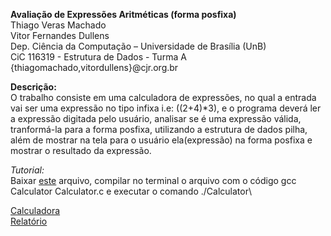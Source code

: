 **Avaliação de Expressões Aritméticas (forma posfixa)**\
Thiago Veras Machado\
Vitor Fernandes Dullens\
Dep. Ciência da Computação – Universidade de Brası́lia (UnB)\
CiC 116319 - Estrutura de Dados - Turma A\
{thiagomachado,vitordullens}@cjr.org.br

**Descrição:**\
O trabalho consiste em uma calculadora de expressões, no qual a entrada vai ser uma
expressão no tipo infixa i.e: ((2+4)*3), e o programa deverá ler a expressão digitada pelo
usuário, analisar se é uma expressão válida, tranformá-la para a forma posfixa, utilizando
a estrutura de dados pilha, além de mostrar na tela para o usuário ela(expressão) na forma
posfixa e mostrar o resultado da expressão.

*Tutorial:*\
Baixar [este](Calculator.c) arquivo, compilar no terminal o arquivo com o código gcc Calculator Calculator.c e executar o comando ./Calculator\

[Calculadora](Calculator.c)\
[Relatório](Relatorio_Trabalho_1_ED.pdf)
